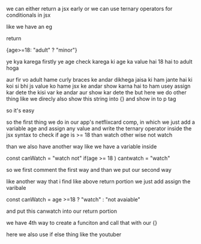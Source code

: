 we can either return a jsx early or we can use ternary operators for conditionals in jsx

like we have an eg

return <p>{age>=18: "adult" ? "minor"}</p>

ye kya karega firstly ye age check karega ki age ka value hai 18 hai to adult hoga 

aur fir vo adult hame curly braces ke andar dikhega jaisa ki ham jante hai ki koi si bhi js value ko hame jsx ke andar show karna hai to ham usey assign kar dete the kisi var ke andar aur show kar dete the but here we do other thing like we direcly also show this string into {} and show in to p tag 

so it's easy

so the first thing we do in our app's netflixcard comp, in which we just add a variable age and assign any value 
and write the ternary operator inside the jsx syntax to check if age is >= 18 than watch other wise not watch

than we also have another way 
like we have a variable inside 

const canWatch = "watch not"
if(age >= 18 ) cantwatch = "watch"

so we first comment the first way 
and than we put our second way 

like another way that i find like above return portion we just add assign the varibale 

const canWatch = age >=18 ? "watch" : "not avaiable"

and put this canwatch into our return portion

we have 4th way to create a funciton and call that with our {}

here we also use if else thing like the youtuber

